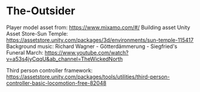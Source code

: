 # The-Outsider
 Player model asset from: https://www.mixamo.com/#/
 Building asset Unity Asset Store-Sun Temple: https://assetstore.unity.com/packages/3d/environments/sun-temple-115417
 Background music: Richard Wagner - Götterdämmerung - Siegfried's Funeral March: https://www.youtube.com/watch?v=a53s4jyCqqU&ab_channel=TheWickedNorth
 
 Third person controller framework: https://assetstore.unity.com/packages/tools/utilities/third-person-controller-basic-locomotion-free-82048
 
 
 
